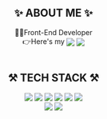 <!-- <p align="center">
  <img src="https://capsule-render.vercel.app/api?type=slice&color=D0A9F5&height=300&section=header&text=Juyeong Lee&fontSize=70" />
</p> -->

<div align="center"> 
  
<h2>✨ ABOUT ME ✨</h2>
👩‍💻Front-End Developer
  <br/>
👉Here's my <a target="_blank" href=""><img align="center" src="https://img.shields.io/badge/Notion-%23000000.svg?style=flat-square&logo=notion&logoColor=white"/></a> <a target="_blank" href="mailto:jyi3479@gmail.com"><img align="center" src="https://img.shields.io/badge/jyi3479@gmail.com-D14836?style=flat-square&logo=gmail&logoColor=white"/></a>
<!-- 내 노션 주소 : https://www.notion.so/Juyeong-713ad1cd96ae4cf5823b607a67eba1a0 -->
<br/>
<br/>

<h2> ⚒ TECH STACK ⚒ </h2>
<div>
  <img src="https://img.shields.io/badge/react-61DAFB?style=flat-square&logo=react&logoColor=black"> 
  <img src="https://img.shields.io/badge/redux-%23593d88.svg?style=flat-square&logo=redux&logoColor=white">
  <img src="https://img.shields.io/badge/html5-E34F26?style=flat-square&logo=html5&logoColor=white"> 
  <img src="https://img.shields.io/badge/css-1572B6?style=flat-square&logo=css3&logoColor=white"> 
  <img src="https://img.shields.io/badge/javascript-F7DF1E?style=flat-square&logo=javascript&logoColor=black"> 
  <img src="https://img.shields.io/badge/styled--components-DB7093?style=flat-square&logo=styled-components&logoColor=white"> 
</div>
  
<div>
<img src="https://img.shields.io/badge/github-181717?style=flat-square&logo=github&logoColor=white">
  <img src="https://img.shields.io/badge/firebase-FFCA28?style=flat-square&logo=firebase&logoColor=white">
</div>
<br/>
<br/>
</div>

<!-- [![Juyeong's GitHub stats](https://github-readme-stats.vercel.app/api?username=jyi3479)](https://github.com/jyi3479/github-readme-stats)                     -->



